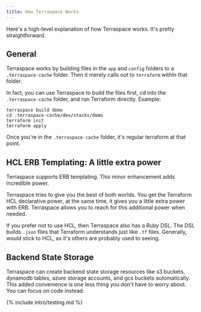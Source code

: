 ```yaml
---
title: How Terraspace Works
---
```


Here's a high-level explanation of how Terraspace works. It's pretty straightforward.

## General

Terraspace works by building files in the `app` and `config` folders to a `.terraspace-cache` folder. Then it merely calls out to `terraform` within that folder.

In fact, you can use Terraspace to build the files first, cd into the `.terraspace-cache` folder, and run Terraform directly. Example:

    terraspace build demo
    cd .terraspace-cache/dev/stacks/demo
    terraform init
    terraform apply

Once you're in the `.terraspace-cache` folder, it's regular terraform at that point.

## HCL ERB Templating: A little extra power

Terraspace supports ERB templating. This minor enhancement adds incredible power.

Terraspace tries to give you the best of both worlds. You get the Terraform HCL declarative power, at the same time, it gives you a little extra power with ERB. Terraspace allows you to reach for this additional power when needed.

If you prefer not to use HCL, then Terraspace also has a Ruby DSL. The DSL builds `.json` files that Terraform understands just like `.tf` files. Generally, would stick to HCL, as it's others are probably used to seeing.

## Backend State Storage

Terraspace can create backend state storage resources like s3 buckets, dynamodb tables, azure storage accounts, and gcs buckets automatically. This added convenience is one less thing you don't have to worry about. You can focus on code instead.

{% include intro/testing.md %}
